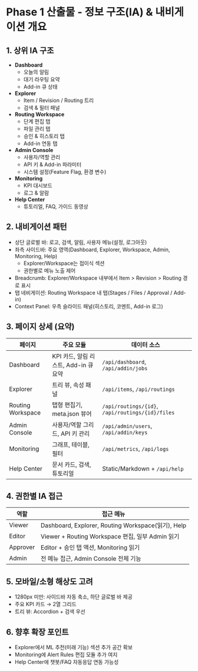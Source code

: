 # Phase 1 산출물 - 정보 구조(IA) & 내비게이션 개요

## 1. 상위 IA 구조
- **Dashboard**
  - 오늘의 알림
  - 대기 라우팅 요약
  - Add-in 큐 상태
- **Explorer**
  - Item / Revision / Routing 트리
  - 검색 & 필터 패널
- **Routing Workspace**
  - 단계 편집 탭
  - 파일 관리 탭
  - 승인 & 히스토리 탭
  - Add-in 연동 탭
- **Admin Console**
  - 사용자/역할 관리
  - API 키 & Add-in 파라미터
  - 시스템 설정(Feature Flag, 환경 변수)
- **Monitoring**
  - KPI 대시보드
  - 로그 & 알람
- **Help Center**
  - 튜토리얼, FAQ, 가이드 동영상

## 2. 내비게이션 패턴
- 상단 글로벌 바: 로고, 검색, 알림, 사용자 메뉴(설정, 로그아웃)
- 좌측 사이드바: 주요 영역(Dashboard, Explorer, Workspace, Admin, Monitoring, Help)
  - Explorer/Workspace는 접이식 섹션
  - 권한별로 메뉴 노출 제어
- Breadcrumb: Explorer/Workspace 내부에서 Item > Revision > Routing 경로 표시
- 탭 네비게이션: Routing Workspace 내 탭(Stages / Files / Approval / Add-in)
- Context Panel: 우측 슬라이드 패널(히스토리, 코멘트, Add-in 로그)

## 3. 페이지 상세 (요약)
| 페이지 | 주요 모듈 | 데이터 소스 |
|---|---|---|
| Dashboard | KPI 카드, 알림 리스트, Add-in 큐 요약 | `/api/dashboard`, `/api/addin/jobs` |
| Explorer | 트리 뷰, 속성 패널 | `/api/items`, `/api/routings` |
| Routing Workspace | 탭형 편집기, meta.json 뷰어 | `/api/routings/{id}`, `/api/routings/{id}/files` |
| Admin Console | 사용자/역할 그리드, API 키 관리 | `/api/admin/users`, `/api/addin/keys` |
| Monitoring | 그래프, 테이블, 필터 | `/api/metrics`, `/api/logs` |
| Help Center | 문서 카드, 검색, 튜토리얼 | Static/Markdown + `/api/help` |

## 4. 권한별 IA 접근
| 역할 | 접근 메뉴 |
|---|---|
| Viewer | Dashboard, Explorer, Routing Workspace(읽기), Help |
| Editor | Viewer + Routing Workspace 편집, 일부 Admin 읽기 |
| Approver | Editor + 승인 탭 액션, Monitoring 읽기 |
| Admin | 전 메뉴 접근, Admin Console 전체 기능 |

## 5. 모바일/소형 해상도 고려
- 1280px 미만: 사이드바 자동 축소, 하단 글로벌 바 제공
- 주요 KPI 카드 → 2열 그리드
- 트리 뷰: Accordion + 검색 우선

## 6. 향후 확장 포인트
- Explorer에서 ML 추천(미래 기능) 섹션 추가 공간 확보
- Monitoring에 Alert Rules 편집 모듈 추가 여지
- Help Center에 챗봇/FAQ 자동응답 연동 가능성
